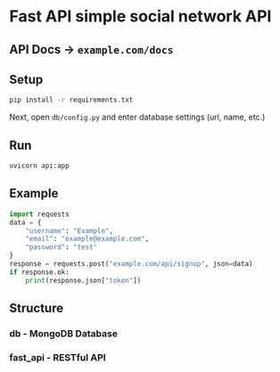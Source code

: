 # Fast API simple social network API

## API Docs -> `example.com/docs`

## Setup
```sh
pip install -r requirements.txt
```
Next, open `db/config.py` and enter database settings (url, name, etc.)

## Run
```sh
uvicorn api:app
```

## Example
```python
import requests
data = {
    "username": "Example",
    "email": "example@example.com",
    "password": "test"
}
response = requests.post("example.com/api/signup", json=data)
if response.ok:
    print(response.json["token"])
```

## Structure
### db - MongoDB Database
### fast_api - RESTful API